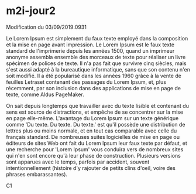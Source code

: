 # m2i-jour2

Modification du 03/09/2019:0931

Le Lorem Ipsum est simplement du faux texte employé dans la composition et la mise en page avant impression. 
Le Lorem Ipsum est le faux texte standard de l'imprimerie depuis les années 1500, 
quand un imprimeur anonyme assembla ensemble des morceaux de texte pour réaliser un livre spécimen 
de polices de texte. Il n'a pas fait que survivre cinq siècles, mais s'est aussi adapté à la bureautique informatique, 
sans que son contenu n'en soit modifié. Il a été popularisé dans les années 1960 grâce à la vente de feuilles 
Letraset contenant des passages du Lorem Ipsum, et, plus récemment, par son inclusion dans des applications 
de mise en page de texte, comme Aldus PageMaker.

On sait depuis longtemps que travailler avec du texte lisible et contenant du sens est source de distractions,
 et empêche de se concentrer sur la mise en page elle-même. 
 L'avantage du Lorem Ipsum sur un texte générique comme 'Du texte. Du texte. 
 Du texte.' est qu'il possède une distribution de lettres plus ou moins normale, 
 et en tout cas comparable avec celle du français standard. De nombreuses suites
 logicielles de mise en page ou éditeurs de sites Web ont fait du Lorem Ipsum leur
 faux texte par défaut, et une recherche pour 'Lorem Ipsum' vous conduira vers de nombreux 
 sites qui n'en sont encore qu'à leur phase de construction. Plusieurs versions sont apparues 
 avec le temps, parfois par accident, souvent intentionnellement (histoire d'y rajouter de 
 petits clins d'oeil, voire des phrases embarassantes).
 
 C1